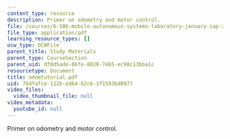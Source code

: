 ```yaml
---
content_type: resource
description: Primer on odometry and motor control.
file: /courses/6-186-mobile-autonomous-systems-laboratory-january-iap-2005/764fafce112bed6482c61f1593bd0977_odomtutorial.pdf
file_type: application/pdf
learning_resource_types: []
ocw_type: OCWFile
parent_title: Study Materials
parent_type: CourseSection
parent_uid: df8d5ade-86fe-8828-7465-ec98c13bba1c
resourcetype: Document
title: odomtutorial.pdf
uid: 764fafce-112b-ed64-82c6-1f1593bd0977
video_files:
  video_thumbnail_file: null
video_metadata:
  youtube_id: null
---
```

Primer on odometry and motor control.


